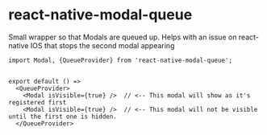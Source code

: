 # react-native-modal-queue

Small wrapper so that Modals are queued up. Helps with an issue on react-native IOS that stops the second modal appearing

```
import Modal, {QueueProvider} from 'react-native-modal-queue';


export default () => 
  <QueueProvider>
    <Modal isVisible={true} />  // <-- This modal will show as it's registered first
    <Modal isVisible={true} />  // <-- This modal will not be visible until the first one is hidden.
  </QueueProvider>

```
